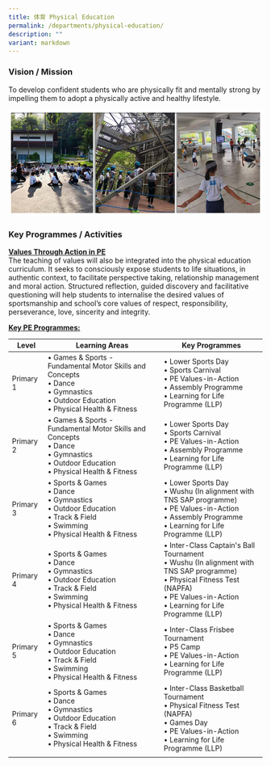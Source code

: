 ```yaml
---
title: 体育 Physical Education
permalink: /departments/physical-education/
description: ""
variant: markdown
---
```

### Vision / Mission

To develop confident students who are physically fit and mentally strong by impelling them to adopt a physically active and healthy lifestyle.

![](/images/Banner%20_PE_2021.jpg)

### Key Programmes / Activities

**<u>Values Through Action in PE</u>**<br>
The teaching of values will also be integrated into the physical education curriculum. It seeks to consciously expose students to life situations, in authentic context, to facilitate perspective taking, relationship management and moral action. Structured reflection, guided discovery and facilitative questioning will help students to internalise the desired values of sportsmanship and school’s core values of respect, responsibility, perseverance, love, sincerity and integrity.


**<u>Key PE Programmes:</u>**

| Level | Learning Areas | Key Programmes |
|---|---|---|
| Primary 1 | • Games &amp; Sports - Fundamental Motor Skills and Concepts<br>• Dance<br>• Gymnastics<br>• Outdoor Education<br>• Physical Health &amp; Fitness | • Lower Sports Day<br>• Sports Carnival<br>• PE Values-in-Action<br>• Assembly Programme <br>• Learning for Life Programme (LLP) |
| Primary 2 | • Games &amp; Sports - Fundamental Motor Skills and Concepts<br>• Dance<br>• Gymnastics<br>• Outdoor Education<br>• Physical Health &amp; Fitness | • Lower Sports Day<br>• Sports Carnival<br>• PE Values-in-Action<br>• Assembly Programme<br>• Learning for Life Programme (LLP) |
| Primary 3 | • Sports &amp; Games<br>• Dance<br>• Gymnastics<br>• Outdoor Education<br>• Track &amp; Field<br>• Swimming<br>• Physical Health &amp; Fitness | • Lower Sports Day<br>• Wushu (In alignment with TNS SAP programme)<br>• PE Values-in-Action<br>• Assembly Programme<br>• Learning for Life Programme (LLP) |
| Primary 4 | • Sports &amp; Games<br>• Dance<br>• Gymnastics<br>• Outdoor Education<br>• Track &amp; Field<br>• Swimming<br>• Physical Health &amp; Fitness | • Inter-Class Captain's Ball Tournament<br>• Wushu (In alignment with TNS SAP programme)<br>• Physical Fitness Test (NAPFA)<br>• PE Values-in-Action<br>• Learning for Life Programme (LLP) |
| Primary 5 | • Sports &amp; Games<br>• Dance<br>• Gymnastics<br>• Outdoor Education<br>• Track &amp; Field<br>• Swimming<br>• Physical Health &amp; Fitness | • Inter-Class Frisbee Tournament<br>• P5 Camp<br>• PE Values-in-Action<br>• Learning for Life Programme (LLP) |
| Primary 6 | • Sports &amp; Games<br>• Dance<br>• Gymnastics<br>• Outdoor Education<br>• Track &amp; Field<br>• Swimming<br>• Physical Health &amp; Fitness | • Inter-Class Basketball Tournament<br>• Physical Fitness Test (NAPFA)<br>• Games Day<br>• PE Values-in-Action<br>• Learning for Life Programme (LLP) |
| | | |

